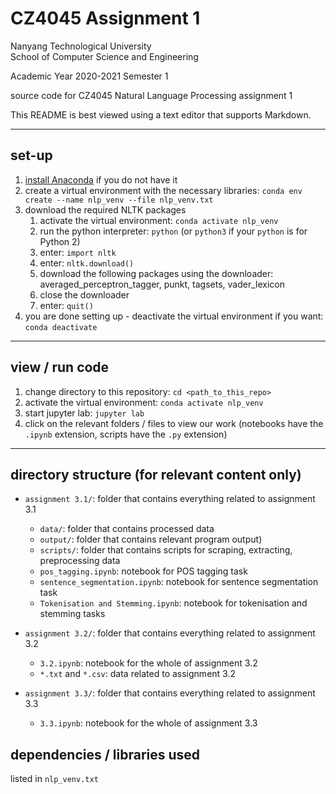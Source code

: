 # CZ4045 Assignment 1

Nanyang Technological University  
School of Computer Science and Engineering

Academic Year 2020-2021 Semester 1

source code for CZ4045 Natural Language Processing assignment 1

This README is best viewed using a text editor that supports Markdown.

---

## set-up

1. [install Anaconda](https://docs.anaconda.com/anaconda/install/) if you do not have it
2. create a virtual environment with the necessary libraries: `conda env create --name nlp_venv --file nlp_venv.txt`
3. download the required NLTK packages
    1. activate the virtual environment: `conda activate nlp_venv`
    2. run the python interpreter: `python` (or `python3` if your `python` is for Python 2)
    3. enter: `import nltk`
    4. enter: `nltk.download()`
    5. download the following packages using the downloader: averaged_perceptron_tagger, punkt, tagsets, vader_lexicon
    6. close the downloader
    7. enter: `quit()`
4. you are done setting up - deactivate the virtual environment if you want: `conda deactivate`

---

## view / run code

1. change directory to this repository: `cd <path_to_this_repo>`
2. activate the virtual environment: `conda activate nlp_venv`
3. start jupyter lab: `jupyter lab`
4. click on the relevant folders / files to view our work (notebooks have the `.ipynb` extension, scripts have the `.py` extension)

---

## directory structure (for relevant content only)

- `assignment 3.1/`: folder that contains everything related to assignment 3.1  
  - `data/`: folder that contains processed data  
  - `output/`: folder that contains relevant program output)  
  - `scripts/`: folder that contains scripts for scraping, extracting, preprocessing data  
  - `pos_tagging.ipynb`: notebook for POS tagging task  
  - `sentence_segmentation.ipynb`: notebook for sentence segmentation task  
  - `Tokenisation and Stemming.ipynb`: notebook for tokenisation and stemming tasks

- `assignment 3.2/`: folder that contains everything related to assignment 3.2  
  - `3.2.ipynb`: notebook for the whole of assignment 3.2  
  - `*.txt` and `*.csv`: data related to assignment 3.2

- `assignment 3.3/`: folder that contains everything related to assignment 3.3  
  - `3.3.ipynb`: notebook for the whole of assignment 3.3

## dependencies / libraries used

listed in `nlp_venv.txt`
